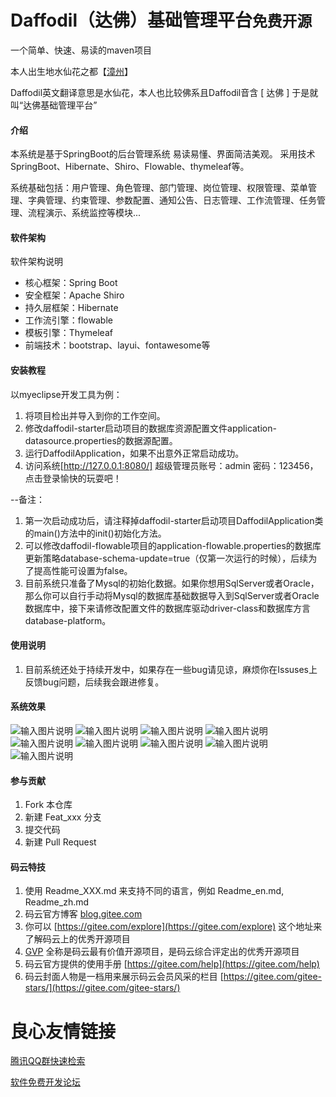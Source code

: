 # Daffodil（达佛）基础管理平台`免费开源`
一个简单、快速、易读的maven项目

本人出生地水仙花之都【[漳州](http://www.zhangzhou.gov.cn/)】

Daffodil英文翻译意思是水仙花，本人也比较佛系且Daffodil音含 [ 达佛 ] 于是就叫“达佛基础管理平台”

#### 介绍
本系统是基于SpringBoot的后台管理系统 易读易懂、界面简洁美观。 采用技术SpringBoot、Hibernate、Shiro、Flowable、thymeleaf等。

系统基础包括：用户管理、角色管理、部门管理、岗位管理、权限管理、菜单管理、字典管理、约束管理、参数配置、通知公告、日志管理、工作流管理、任务管理、流程演示、系统监控等模块...

#### 软件架构
软件架构说明
- 核心框架：Spring Boot
- 安全框架：Apache Shiro
- 持久层框架：Hibernate
- 工作流引擎：flowable
- 模板引擎：Thymeleaf
- 前端技术：bootstrap、layui、fontawesome等

#### 安装教程

以myeclipse开发工具为例：
1.  将项目检出并导入到你的工作空间。
2.  修改daffodil-starter启动项目的数据库资源配置文件application-datasource.properties的数据源配置。
3.  运行DaffodilApplication，如果不出意外正常启动成功。
4.  访问系统[http://127.0.0.1:8080/] 超级管理员账号：admin 密码：123456，点击登录愉快的玩耍吧！

--备注：
1.  第一次启动成功后，请注释掉daffodil-starter启动项目DaffodilApplication类的main()方法中的init()初始化方法。
2.  可以修改daffodil-flowable项目的application-flowable.properties的数据库更新策略database-schema-update=true（仅第一次运行的时候），后续为了提高性能可设置为false。
3.  目前系统只准备了Mysql的初始化数据。如果你想用SqlServer或者Oracle，那么你可以自行手动将Mysql的数据库基础数据导入到SqlServer或者Oracle数据库中，接下来请修改配置文件的数据库驱动driver-class和数据库方言database-platform。

#### 使用说明

1.  目前系统还处于持续开发中，如果存在一些bug请见谅，麻烦你在Issuses上反馈bug问题，后续我会跟进修复。

#### 系统效果
![输入图片说明](https://images.gitee.com/uploads/images/2020/0210/132019_10988e30_332368.jpeg "TIM截图20200210131544.jpg")
![输入图片说明](https://images.gitee.com/uploads/images/2020/0210/132037_716e9d85_332368.jpeg "TIM截图20200210131456.jpg")
![输入图片说明](https://images.gitee.com/uploads/images/2020/0210/132048_998e75bc_332368.jpeg "TIM截图20200210131456.jpg")
![输入图片说明](https://images.gitee.com/uploads/images/2020/0210/132102_b9c4fe4b_332368.jpeg "TIM截图20200210131605.jpg")
![输入图片说明](https://images.gitee.com/uploads/images/2020/0210/132111_0ecb7171_332368.jpeg "TIM截图20200210131633.jpg")
![输入图片说明](https://images.gitee.com/uploads/images/2020/0210/132139_7d345354_332368.jpeg "TIM截图20200210131705.jpg")
![输入图片说明](https://images.gitee.com/uploads/images/2020/0210/132150_880273be_332368.jpeg "TIM截图20200210131901.jpg")
![输入图片说明](https://images.gitee.com/uploads/images/2020/0210/132203_e0a8a623_332368.jpeg "TIM截图20200210131914.jpg")
![输入图片说明](https://images.gitee.com/uploads/images/2020/0210/132214_64b22b91_332368.jpeg "TIM截图20200210131948.jpg")

#### 参与贡献

1.  Fork 本仓库
2.  新建 Feat_xxx 分支
3.  提交代码
4.  新建 Pull Request


#### 码云特技

1.  使用 Readme\_XXX.md 来支持不同的语言，例如 Readme\_en.md, Readme\_zh.md
2.  码云官方博客 [blog.gitee.com](https://blog.gitee.com)
3.  你可以 [https://gitee.com/explore](https://gitee.com/explore) 这个地址来了解码云上的优秀开源项目
4.  [GVP](https://gitee.com/gvp) 全称是码云最有价值开源项目，是码云综合评定出的优秀开源项目
5.  码云官方提供的使用手册 [https://gitee.com/help](https://gitee.com/help)
6.  码云封面人物是一档用来展示码云会员风采的栏目 [https://gitee.com/gitee-stars/](https://gitee.com/gitee-stars/)


 # 良心友情链接

[腾讯QQ群快速检索](http://u.720life.cn/s/8cf73f7c)

[软件免费开发论坛](http://u.720life.cn/s/bbb01dc0)